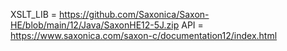 XSLT_LIB = https://github.com/Saxonica/Saxon-HE/blob/main/12/Java/SaxonHE12-5J.zip
API = https://www.saxonica.com/saxon-c/documentation12/index.html
